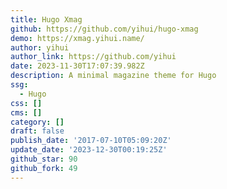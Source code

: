 ```yaml
---
title: Hugo Xmag
github: https://github.com/yihui/hugo-xmag
demo: https://xmag.yihui.name/
author: yihui
author_link: https://github.com/yihui
date: 2023-11-30T17:07:39.982Z
description: A minimal magazine theme for Hugo
ssg:
  - Hugo
css: []
cms: []
category: []
draft: false
publish_date: '2017-07-10T05:09:20Z'
update_date: '2023-12-30T00:19:25Z'
github_star: 90
github_fork: 49
---
```

